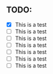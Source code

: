 ## TODO:
- [X] This is a test
- [ ] This is a test
- [ ] This is a test
- [ ] This is a test
- [ ] This is a test
- [ ] This is a test
- [ ] This is a test
